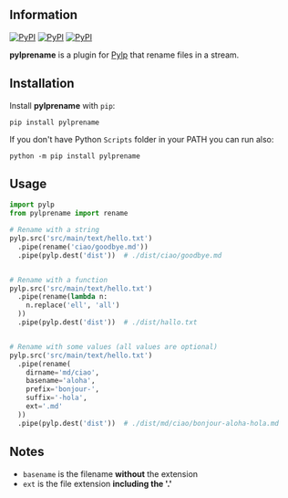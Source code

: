 ## Information

[![PyPI](https://img.shields.io/pypi/v/pylprename.svg)](https://pypi.org/project/pylprename)
[![PyPI](https://img.shields.io/pypi/format/pylprename.svg)]()
[![PyPI](https://img.shields.io/pypi/pyversions/pylprename.svg)]()

**pylprename** is a plugin for [Pylp](https://github.com/pylp/pylp) that rename files in
a stream.


## Installation

Install **pylprename** with `pip`:

    pip install pylprename

If you don't have Python `Scripts` folder in your PATH you can run also:

    python -m pip install pylprename


## Usage

```python
import pylp
from pylprename import rename

# Rename with a string
pylp.src('src/main/text/hello.txt')
  .pipe(rename('ciao/goodbye.md'))
  .pipe(pylp.dest('dist'))  # ./dist/ciao/goodbye.md


# Rename with a function
pylp.src('src/main/text/hello.txt')
  .pipe(rename(lambda n:
    n.replace('ell', 'all')
  ))
  .pipe(pylp.dest('dist'))  # ./dist/hallo.txt


# Rename with some values (all values are optional)
pylp.src('src/main/text/hello.txt')
  .pipe(rename(
    dirname='md/ciao',
    basename='aloha',
    prefix='bonjour-',
    suffix='-hola',
    ext='.md'
  ))
  .pipe(pylp.dest('dist'))  # ./dist/md/ciao/bonjour-aloha-hola.md
```


## Notes

- `basename` is the filename **without** the extension
- `ext`  is the file extension **including the '.'**

